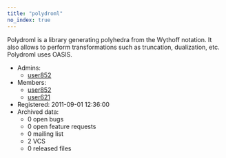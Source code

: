 ```yaml
---
title: "polydroml"
no_index: true
---
```


Polydroml is a library generating polyhedra from the Wythoff notation. It also allows to perform transformations such as truncation, dualization, etc. Polydroml uses OASIS.


* Admins:
  * [user852](/users/user852)
* Members:
  * [user852](/users/user852)
  * [user621](/users/user621)
* Registered: 2011-09-01 12:36:00
* Archived data:
  * 0 open bugs
  * 0 open feature requests
  * 0 mailing list
  * 2 VCS
  * 0 released files
